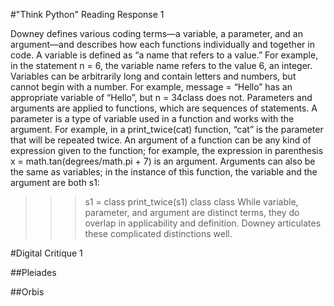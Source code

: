 #"Think Python" Reading Response 1

Downey defines various coding terms—a variable, a parameter, and an argument—and describes how each functions individually and together in code. A variable is defined as “a name that refers to a value.” For example, in the statement n = 6, the variable name refers to the value 6, an integer. Variables can be arbitrarily long and contain letters and numbers, but cannot begin with a number. For example, message = “Hello” has an appropriate variable of “Hello”, but n = 34class does not. Parameters and arguments are applied to functions, which are sequences of statements. A parameter is a type of variable used in a function and works with the argument. For example, in a print_twice(cat) function, “cat” is the parameter that will be repeated twice. An argument of a function can be any kind of expression given to the function; for example, the expression in parenthesis x = math.tan(degrees/math.pi + 7) is an argument. Arguments can also be the same as variables; in the instance of this function, the variable and the argument are both s1:
>>> s1 = class 
>>>print_twice(s1)
class
class 
While variable, parameter, and argument are distinct terms, they do overlap in applicability and definition. Downey articulates these complicated distinctions well. 

#Digital Critique 1

##Pleiades

##Orbis
